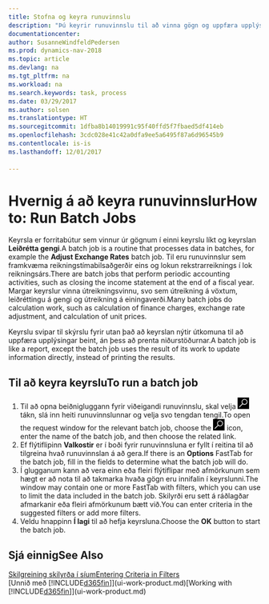 ```yaml
---
title: Stofna og keyra runuvinnslu
description: "Þú keyrir runuvinnslu til að vinna gögn og uppfæra upplýsingar, til dæmis að framkvæma tímabundnar bókhaldsaðgerðir eða útreikninga."
documentationcenter: 
author: SusanneWindfeldPedersen
ms.prod: dynamics-nav-2018
ms.topic: article
ms.devlang: na
ms.tgt_pltfrm: na
ms.workload: na
ms.search.keywords: task, process
ms.date: 03/29/2017
ms.author: solsen
ms.translationtype: HT
ms.sourcegitcommit: 1dfba8b14019991c95f40ffd5f7fbaed5df414eb
ms.openlocfilehash: 3cdc028e41c42a0dfa9ee5a6495f87a6d96545b9
ms.contentlocale: is-is
ms.lasthandoff: 12/01/2017

---
```

# <a name="how-to-run-batch-jobs"></a><span data-ttu-id="8119b-103">Hvernig á að keyra runuvinnslur</span><span class="sxs-lookup"><span data-stu-id="8119b-103">How to: Run Batch Jobs</span></span>
<span data-ttu-id="8119b-104">Keyrsla er forritabútur sem vinnur úr gögnum í einni keyrslu líkt og keyrslan **Leiðrétta gengi**.</span><span class="sxs-lookup"><span data-stu-id="8119b-104">A batch job is a routine that processes data in batches, for example the **Adjust Exchange Rates** batch job.</span></span> <span data-ttu-id="8119b-105">Til eru runuvinnslur sem framkvæma reikningstímabilsaðgerðir eins og lokun rekstrarreiknings í lok reikningsárs.</span><span class="sxs-lookup"><span data-stu-id="8119b-105">There are batch jobs that perform periodic accounting activities, such as closing the income statement at the end of a fiscal year.</span></span> <span data-ttu-id="8119b-106">Margar keyrslur vinna útreikningsvinnu, svo sem útreikning á vöxtum, leiðréttingu á gengi og útreikning á einingaverði.</span><span class="sxs-lookup"><span data-stu-id="8119b-106">Many batch jobs do calculation work, such as calculation of finance charges, exchange rate adjustment, and calculation of unit prices.</span></span>

<span data-ttu-id="8119b-107">Keyrslu svipar til skýrslu fyrir utan það að keyrslan nýtir útkomuna til að uppfæra upplýsingar beint, án þess að prenta niðurstöðurnar.</span><span class="sxs-lookup"><span data-stu-id="8119b-107">A batch job is like a report, except the batch job uses the result of its work to update information directly, instead of printing the results.</span></span>

## <a name="to-run-a-batch-job"></a><span data-ttu-id="8119b-108">Til að keyra keyrslu</span><span class="sxs-lookup"><span data-stu-id="8119b-108">To run a batch job</span></span>
1. <span data-ttu-id="8119b-109">Til að opna beiðnigluggann fyrir viðeigandi runuvinnslu, skal velja ![Leit að síðu eða skýrslu](media/ui-search/search_small.png "Leit að síðu eða skýrslu táknið ") tákn, slá inn heiti runuvinnslunnar og velja svo tengdan tengil.</span><span class="sxs-lookup"><span data-stu-id="8119b-109">To open the request window for the relevant batch job, choose the ![Search for Page or Report](media/ui-search/search_small.png "Search for Page or Report icon") icon, enter the name of the batch job, and then choose the related link.</span></span>
2. <span data-ttu-id="8119b-110">Ef flýtiflipinn **Valkostir** er í boði fyrir runuvinnsluna er fyllt í reitina til að tilgreina hvað runuvinnslan á að gera.</span><span class="sxs-lookup"><span data-stu-id="8119b-110">If there is an **Options** FastTab for the batch job, fill in the fields to determine what the batch job will do.</span></span>
3. <span data-ttu-id="8119b-111">Í glugganum kann að vera einn eða fleiri flýtiflipar með afmörkunum sem hægt er að nota til að takmarka hvaða gögn eru innifalin í keyrslunni.</span><span class="sxs-lookup"><span data-stu-id="8119b-111">The window may contain one or more FastTab with filters, which you can use to limit the data included in the batch job.</span></span> <span data-ttu-id="8119b-112">Skilyrði eru sett á ráðlagðar afmarkanir eða fleiri afmörkunum bætt við.</span><span class="sxs-lookup"><span data-stu-id="8119b-112">You can enter criteria in the suggested filters or add more filters.</span></span>
4. <span data-ttu-id="8119b-113">Veldu hnappinn **Í lagi** til að hefja keyrsluna.</span><span class="sxs-lookup"><span data-stu-id="8119b-113">Choose the **OK** button to start the batch job.</span></span>

## <a name="see-also"></a><span data-ttu-id="8119b-114">Sjá einnig</span><span class="sxs-lookup"><span data-stu-id="8119b-114">See Also</span></span>
[<span data-ttu-id="8119b-115">Skilgreining skilyrða í síum</span><span class="sxs-lookup"><span data-stu-id="8119b-115">Entering Criteria in Filters</span></span>](ui-enter-criteria-filters.md)  
<span data-ttu-id="8119b-116">[Unnið með [!INCLUDE[d365fin](includes/d365fin_md.md)]](ui-work-product.md)</span><span class="sxs-lookup"><span data-stu-id="8119b-116">[Working with [!INCLUDE[d365fin](includes/d365fin_md.md)]](ui-work-product.md)</span></span>


